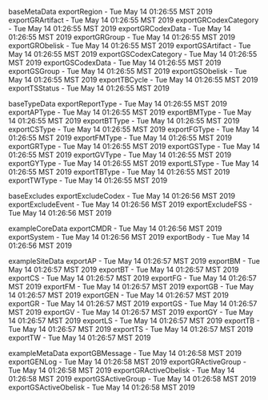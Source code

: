 

baseMetaData
exportRegion - Tue May 14 01:26:55 MST 2019
exportGRArtifact - Tue May 14 01:26:55 MST 2019
exportGRCodexCategory - Tue May 14 01:26:55 MST 2019
exportGRCodexData - Tue May 14 01:26:55 MST 2019
exportGRGroup - Tue May 14 01:26:55 MST 2019
exportGRObelisk - Tue May 14 01:26:55 MST 2019
exportGSArtifact - Tue May 14 01:26:55 MST 2019
exportGSCodexCategory - Tue May 14 01:26:55 MST 2019
exportGSCodexData - Tue May 14 01:26:55 MST 2019
exportGSGroup - Tue May 14 01:26:55 MST 2019
exportGSObelisk - Tue May 14 01:26:55 MST 2019
exportTBCycle - Tue May 14 01:26:55 MST 2019
exportTSStatus - Tue May 14 01:26:55 MST 2019

baseTypeData
exportReportType - Tue May 14 01:26:55 MST 2019
exportAPType - Tue May 14 01:26:55 MST 2019
exportBMType - Tue May 14 01:26:55 MST 2019
exportBTType - Tue May 14 01:26:55 MST 2019
exportCSType - Tue May 14 01:26:55 MST 2019
exportFGType - Tue May 14 01:26:55 MST 2019
exportFMType - Tue May 14 01:26:55 MST 2019
exportGRType - Tue May 14 01:26:55 MST 2019
exportGSType - Tue May 14 01:26:55 MST 2019
exportGVType - Tue May 14 01:26:55 MST 2019
exportGYType - Tue May 14 01:26:55 MST 2019
exportLSType - Tue May 14 01:26:55 MST 2019
exportTBType - Tue May 14 01:26:55 MST 2019
exportTWType - Tue May 14 01:26:55 MST 2019

baseExcludes
exportExcludeCodex - Tue May 14 01:26:56 MST 2019
exportExcludeEvent - Tue May 14 01:26:56 MST 2019
exportExcludeFSS - Tue May 14 01:26:56 MST 2019

exampleCoreData
exportCMDR - Tue May 14 01:26:56 MST 2019
exportSystem - Tue May 14 01:26:56 MST 2019
exportBody - Tue May 14 01:26:56 MST 2019

exampleSiteData
exportAP - Tue May 14 01:26:57 MST 2019
exportBM - Tue May 14 01:26:57 MST 2019
exportBT - Tue May 14 01:26:57 MST 2019
exportCS - Tue May 14 01:26:57 MST 2019
exportFG - Tue May 14 01:26:57 MST 2019
exportFM - Tue May 14 01:26:57 MST 2019
exportGB - Tue May 14 01:26:57 MST 2019
exportGEN - Tue May 14 01:26:57 MST 2019
exportGR - Tue May 14 01:26:57 MST 2019
exportGS - Tue May 14 01:26:57 MST 2019
exportGV - Tue May 14 01:26:57 MST 2019
exportGY - Tue May 14 01:26:57 MST 2019
exportLS - Tue May 14 01:26:57 MST 2019
exportTB - Tue May 14 01:26:57 MST 2019
exportTS - Tue May 14 01:26:57 MST 2019
exportTW - Tue May 14 01:26:57 MST 2019

exampleMetaData
exportGBMessage - Tue May 14 01:26:58 MST 2019
exportGENLog - Tue May 14 01:26:58 MST 2019
exportGRActiveGroup - Tue May 14 01:26:58 MST 2019
exportGRActiveObelisk - Tue May 14 01:26:58 MST 2019
exportGSActiveGroup - Tue May 14 01:26:58 MST 2019
exportGSActiveObelisk - Tue May 14 01:26:58 MST 2019
